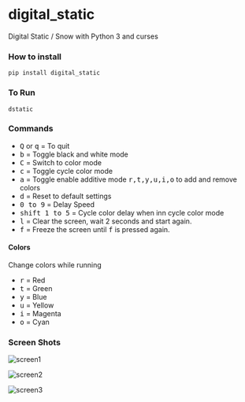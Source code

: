 # digital_static
Digital Static / Snow with Python 3 and curses

### How to install
```pip install digital_static```

### To Run
```dstatic```

### Commands
- <kbd>Q</kbd> or <kbd>q</kbd> = To quit
- <kbd>b</kbd> = Toggle black and white mode
- <kbd>C</kbd> = Switch to color mode
- <kbd>c</kbd> = Toggle cycle color mode
- <kbd>a</kbd> = Toggle enable additive mode <kbd>r,t,y,u,i,o</kbd> to add and remove colors
- <kbd>d</kbd> = Reset to default settings
- <kbd>0 to 9</kbd> = Delay Speed
- <kbd>shift 1 to 5</kbd> = Cycle color delay when inn cycle color mode
- <kbd>l</kbd> = Clear the screen, wait 2 seconds and start again.
- <kbd>f</kbd> = Freeze the screen until <kbd>f</kbd> is pressed again.  

#### Colors
Change colors while running
- <kbd>r</kbd> = Red
- <kbd>t</kbd> = Green
- <kbd>y</kbd> = Blue
- <kbd>u</kbd> = Yellow
- <kbd>i</kbd> = Magenta
- <kbd>o</kbd> = Cyan

### Screen Shots
![screen1](https://i.fluffy.cc/PzDwTN3sZC6fbbnKL4SMSDQFwr1P1mTr.png)

![screen2](https://i.fluffy.cc/p38RJxwTn7rRCHKkFrxPKzM9CTK84MgP.png)

![screen3](https://i.fluffy.cc/sLz0sqC8pFdf27twrh6z4BJ27StlG7jc.png)

